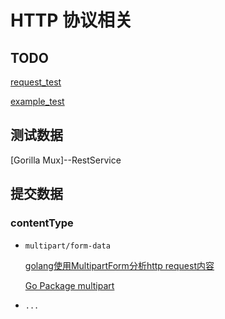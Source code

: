 # HTTP 协议相关



## TODO

[request_test](https://golang.org/src/net/http/request_test.go)



[example_test](https://golang.org/src/net/http/httptest/example_test.go)

## 测试数据

[Gorilla Mux]--RestService

## 提交数据


### contentType

- `multipart/form-data`

  [golang使用MultipartForm分析http request内容](https://www.jianshu.com/p/f2fe60aa53d1)

  [Go Package multipart](https://golang.org/pkg/mime/multipart/)

- `...`

